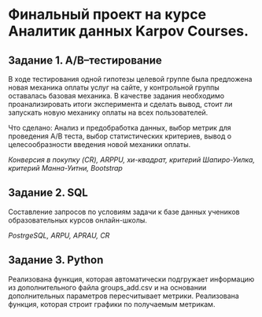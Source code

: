 # Финальный проект на курсе Аналитик данных Karpov Courses.
## Задание 1. A/B–тестирование
В ходе тестирования одной гипотезы целевой группе была предложена новая механика оплаты услуг на сайте, у контрольной группы оставалась базовая механика. В качестве задания необходимо проанализировать итоги эксперимента и сделать вывод, стоит ли запускать новую механику оплаты на всех пользователей.

Что сделано:
Анализ и предобработка данных, выбор метрик для проведения А/В теста, выбор статистических критериев, вывод о целесообразности введения новой механики оплаты. 

*Конверсия в покупку (CR), ARPPU, хи-квадрат, критерий Шапиро-Уилка, критерий Манна-Уитни, Bootstrap*

## Задание 2. SQL
Составление запросов по условиям задачи к базе данных учеников образовательных курсов онлайн-школы.

*PostrgeSQL, ARPU, APRAU, CR*

## Задание 3. Python
Реализована функция, которая автоматически подгружает информацию из дополнительного файла groups_add.csv и на основании дополнительных параметров пересчитывает метрики.
Реализована функция, которая строит графики по получаемым метрикам.
